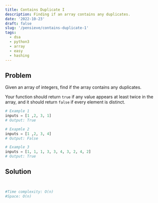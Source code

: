 ```yaml
---
title: Contains Duplicate I
description: Finding if an array contains any duplicates.
date: '2022-10-23'
draft: false
slug: '/pensieve/contains-duplicate-1'
tags:
  - dsa
  - python3
  - array
  - easy
  - hashing
---
```


## Problem 

Given an array of integers, find if the array contains any duplicates.

Your function should return `true` if any value appears at least twice in the array, and it should return `false` if every element is distinct.

```python:title=duplicate.py
# Example 1
inputs = [1 ,2, 3, 1]
# Output: True

# Exapmle 2
inputs = [1 ,2, 3, 4]
# Output: False

# Example 3
inputs = [1, 1, 1, 3, 3, 4, 3, 2, 4, 2]
# Output: True


```
## Solution


```python:title=duplicate.py


#Time complexity: O(n)
#Space: O(n)
```